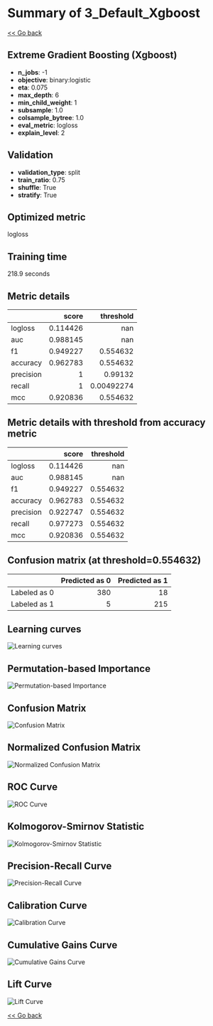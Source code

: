 # Summary of 3_Default_Xgboost

[<< Go back](../README.md)


## Extreme Gradient Boosting (Xgboost)
- **n_jobs**: -1
- **objective**: binary:logistic
- **eta**: 0.075
- **max_depth**: 6
- **min_child_weight**: 1
- **subsample**: 1.0
- **colsample_bytree**: 1.0
- **eval_metric**: logloss
- **explain_level**: 2

## Validation
 - **validation_type**: split
 - **train_ratio**: 0.75
 - **shuffle**: True
 - **stratify**: True

## Optimized metric
logloss

## Training time

218.9 seconds

## Metric details
|           |    score |    threshold |
|:----------|---------:|-------------:|
| logloss   | 0.114426 | nan          |
| auc       | 0.988145 | nan          |
| f1        | 0.949227 |   0.554632   |
| accuracy  | 0.962783 |   0.554632   |
| precision | 1        |   0.99132    |
| recall    | 1        |   0.00492274 |
| mcc       | 0.920836 |   0.554632   |


## Metric details with threshold from accuracy metric
|           |    score |   threshold |
|:----------|---------:|------------:|
| logloss   | 0.114426 |  nan        |
| auc       | 0.988145 |  nan        |
| f1        | 0.949227 |    0.554632 |
| accuracy  | 0.962783 |    0.554632 |
| precision | 0.922747 |    0.554632 |
| recall    | 0.977273 |    0.554632 |
| mcc       | 0.920836 |    0.554632 |


## Confusion matrix (at threshold=0.554632)
|              |   Predicted as 0 |   Predicted as 1 |
|:-------------|-----------------:|-----------------:|
| Labeled as 0 |              380 |               18 |
| Labeled as 1 |                5 |              215 |

## Learning curves
![Learning curves](learning_curves.png)

## Permutation-based Importance
![Permutation-based Importance](permutation_importance.png)
## Confusion Matrix

![Confusion Matrix](confusion_matrix.png)


## Normalized Confusion Matrix

![Normalized Confusion Matrix](confusion_matrix_normalized.png)


## ROC Curve

![ROC Curve](roc_curve.png)


## Kolmogorov-Smirnov Statistic

![Kolmogorov-Smirnov Statistic](ks_statistic.png)


## Precision-Recall Curve

![Precision-Recall Curve](precision_recall_curve.png)


## Calibration Curve

![Calibration Curve](calibration_curve_curve.png)


## Cumulative Gains Curve

![Cumulative Gains Curve](cumulative_gains_curve.png)


## Lift Curve

![Lift Curve](lift_curve.png)



[<< Go back](../README.md)
